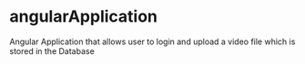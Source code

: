 # angularApplication
Angular Application that allows user to login and upload a video file which is stored in the Database
